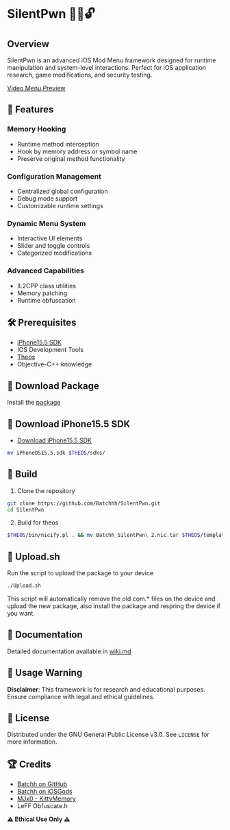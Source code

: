# SilentPwn 🕵️‍♂️🔓

## Overview
SilentPwn is an advanced iOS Mod Menu framework designed for runtime manipulation and system-level interactions. Perfect for iOS application research, game modifications, and security testing.

[Video Menu Preview](https://i.imgur.com/lorajGZ.mp4)

## 🚀 Features

### Memory Hooking
- Runtime method interception
- Hook by memory address or symbol name
- Preserve original method functionality

### Configuration Management
- Centralized global configuration
- Debug mode support
- Customizable runtime settings

### Dynamic Menu System
- Interactive UI elements
- Slider and toggle controls
- Categorized modifications

### Advanced Capabilities
- IL2CPP class utilities
- Memory patching
- Runtime obfuscation

## 🛠 Prerequisites

- [iPhone15.5 SDK](https://github.com/Batchhh/SilentPwn/releases/latest)
- IOS Development Tools
- [Theos](https://theos.dev/)
- Objective-C++ knowledge

## 🔧 Download Package

Install the [package](https://github.com/Batchhh/SilentPwn/releases/latest)

## 🔧 Download iPhone15.5 SDK
- [Download iPhone15.5 SDK](https://github.com/Batchhh/SilentPwn/releases/latest)
```bash
mv iPhoneOS15.5.sdk $THEOS/sdks/
```

## 🔧 Build

1. Clone the repository
```bash
git clone https://github.com/Batchhh/SilentPwn.git
cd SilentPwn
```

2. Build for theos
```bash
$THEOS/bin/nicify.pl . && mv Batchh_SilentPwn\ 2.nic.tar $THEOS/templates/ios
```

## 🎉 Upload.sh

Run the script to upload the package to your device
```bash
./Upload.sh
```
This script will automatically remove the old com.* files on the device and upload the new package, also install the package and respring the device if you want.

## 📖 Documentation

Detailed documentation available in [wiki.md](https://github.com/Batchhh/SilentPwn/wiki/SilentPwn-iOS-Modification-Wiki)

## 🚧 Usage Warning

**Disclaimer**: This framework is for research and educational purposes. Ensure compliance with legal and ethical guidelines.

## 📜 License

Distributed under the GNU General Public License v3.0.
See `LICENSE` for more information.

## 🏆 Credits

- [Batchh on GitHub](https://github.com/Batchhh)
- [Batchh on iOSGods](https://iosgods.com/profile/10738750-batchh/)
- [MJx0 - KittyMemory](https://github.com/MJx0/KittyMemory)
- LeFF Obfuscate.h

**⚠️ Ethical Use Only ⚠️**
